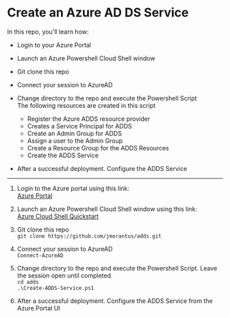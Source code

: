 # Create an Azure AD DS Service

In this repo, you'll learn how:
* Login to your Azure Portal
* Launch an Azure Powershell Cloud Shell window
* Git clone this repo
* Connect your session to AzureAD
* Change directory to the repo and execute the Powershell Script \
  The following resources are created in this script
  - Register the Azure ADDS resource provider
  - Creates a Service Principal for ADDS
  - Create an Admin Group for ADDS
  - Assign a user to the Admin Group
  - Create a Resource Group for the ADDS Resources
  - Create the ADDS Service 

* After a successful deployment. Configure the ADDS Service 

---
1. Login to the Azure portal using this link:\
[Azure Portal](https://portal.azure.com/)


2. Launch an Azure Powershell Cloud Shell window using this link:\
[Azure Cloud Shell Quickstart](https://docs.microsoft.com/en-us/azure/cloud-shell/quickstart-powershell)

3. Git clone this repo\
```git clone https://github.com/jmorantus/adds.git```

4. Connect your session to AzureAD\
```Connect-AzureAD```

5. Change directory to the repo and execute the Powershell Script. Leave the session open until completed\
```cd adds``` \
```.\Create-ADDS-Service.ps1```

6. After a successful deployment. Configure the ADDS Service from the Azure Portal UI



